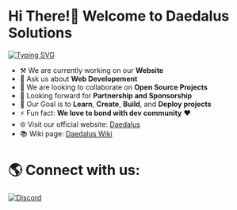 # Hi There!👋 Welcome to Daedalus Solutions 

[![Typing SVG](https://readme-typing-svg.demolab.com?font=Fira+Code&weight=600&pause=700&color=15F4EE&vCenter=true&width=685&height=20&lines=Crafting+Digital+Delights;+And+providing+solutions+for+the+Community)](https://git.io/typing-svg)

<!-- [comment]: <img alt="banner" align="center" width="100%" height="40%" src="./images/logo1.jpg" /> -->
<!-- [comment]: <img alt="banner" align="center" width="100%" height="40%" src="./images/logo2.jpg" /> -->

-    ⚒ We are currently working on our **Website**    
-   💬 Ask us about **Web Developement**
-   🤝 We are looking to collaborate on **Open Source Projects**
-   🤔 Looking forward for **Partnership and Sponsorship**
-   🎯 Our Goal is to **Learn**, **Create**, **Build**, and **Deploy projects** 
-   ⚡ Fun fact: **We love to bond with dev community** ❤️
-   🌐 Visit our official website: [Daedalus](https://daedalus.codes) 
-   📚 Wiki page: [Daedalus Wiki](https://wiki.daedalus.codes)
# 🌎 Connect with us:
<!---[![LinkedIn](https://img.shields.io/badge/name-0077B5?&logo=linkedin&logoColor=white)](https://www.linkedin.com/in/name)-->
<!---[![Instagram](https://img.shields.io/badge/name-E4405F?&logo=instagram&logoColor=white)](https://www.instagram.com/name)-->
<!---[![Facebook](https://img.shields.io/badge/name-2374E1?logo=facebook&logoColor=white)](https://www.facebook.com/name)-->
<!---[![Twitter](https://img.shields.io/badge/name-1DA1F2?&logo=twitter&logoColor=white)](https://twitter.com/name)-->
[![Discord](https://img.shields.io/badge/daedalusdev-%237289DA.svg?logo=discord&logoColor=white)](https://discord.gg/daedalusdev)

<!---# ⚙️ Tech Stacks:
<!---[![Tech Stacks](https://skillicons.dev/icons?i=react,typescript,js,html,css,vite,nextjs,webpack,dart,androidstudio,php,python,cpp,java,tailwind,sass,bootstrap,materialui,emotion,nodejs,express,mongodb,mysql,netlify,vercel,sequelize,postman,figma,git,github,githubactions,bash,vscode,md,svelte,express,vanillaJS)](https://skillicons.dev)

